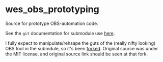 # wes_obs_prototyping
Source for prototype OBS-automation code. 

See the `git` documentation for submodule use [here](https://git-scm.com/book/en/v2/Git-Tools-Submodules).

I fully expect to manipulate/rehsape the guts of the (really nifty looking) OBS tool in the submdule, so it's been [forked](https://github.com/pmcneely/obs-scene-transporter). Original source was under the MIT license, and original source link should be seen at that fork.
